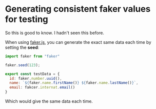 # Generating consistent faker values for testing

So this is good to know. I hadn't seen this before.

When using [faker.js](https://github.com/Marak/Faker.js), you can generate the exact same data each time by setting the **seed**:

```javascript
import faker from "faker"

faker.seed(123);

export const testData = {
  id: faker.number.uuid(),
  name: `${faker.name.firstName()} ${faker.name.lastName()}`,
  email: fakcer.internat.email()
}
```

Which would give the same data each time.

